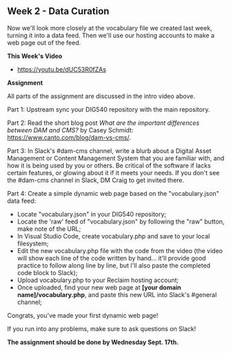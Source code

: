 ## Week 2 - Data Curation

Now we'll look more closely at the vocabulary file we created last week, turning it into a data feed. Then we'll use our hosting accounts to make a web page out of the feed.

**This Week's Video**

- <https://youtu.be/dUC53R0fZAs>

**Assignment**

All parts of the assignment are discussed in the intro video above.

Part 1: Upstream sync your DIG540 repository with the main repository.

Part 2: Read the short blog post *What are the important differences between DAM and CMS?* by Casey Schmidt: <https://www.canto.com/blog/dam-vs-cms/>.

Part 3: In Slack's #dam-cms channel, write a blurb about a Digital Asset Management or Content Management System that you are familiar with, and how it is being used by you or others. Be critical of the software if lacks certain features, or glowing about it if it meets your needs. If you don't see the #dam-cms channel in Slack, DM Craig to get invited there.

Part 4: Create a simple dynamic web page based on the "vocabulary.json" data feed:
- Locate "vocabulary.json" in your DIG540 repository;
- Locate the 'raw' feed of "vocabulary.json" by following the "raw" button, make note of the URL;
- In Visual Studio Code, create vocabulary.php and save to your local filesystem;
- Edit the new vocabulary.php file with the code from the video (the video will show each line of the code written by hand... it'll provide good practice to follow along line by line, but I'll also paste the completed code block to Slack);
- Upload vocabulary.php to your Reclaim hosting account;
- Once uploaded, find your new web page at **[your domain name]/vocabulary.php**, and paste this new URL into Slack's #general channel;

Congrats, you've made your first dynamic web page! 

If you run into any problems, make sure to ask questions on Slack!

**The assignment should be done by Wednesday Sept. 17th.**
